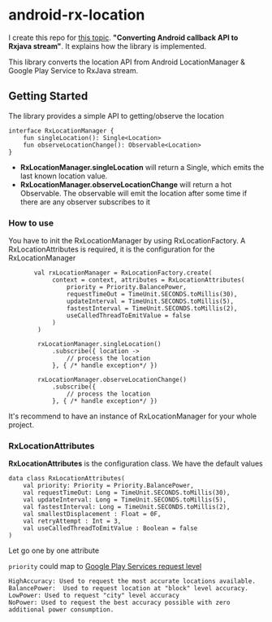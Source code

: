 # android-rx-location

I create this repo for [this topic](https://medium.com/@mikenguyenvan/it-is-2020-i-still-write-a-topic-about-converting-android-callback-api-to-rxjava-stream-976874ebc4f0). **"Converting Android callback API to Rxjava stream"**.
It explains how the library is implemented.

This library converts the location API from Android LocationManager & Google Play Service to RxJava stream.


## Getting Started
The library provides a simple API to getting/observe the location

```
interface RxLocationManager {
    fun singleLocation(): Single<Location>
    fun observeLocationChange(): Observable<Location>
}
```
* **RxLocationManager.singleLocation** will return a Single, which emits the last known location value.
* **RxLocationManager.observeLocationChange** will return a hot Observable. The observable will emit the location after some time if there are any observer subscribes to it


### How to use

You have to init the RxLocationManager by using RxLocationFactory.
A RxLocationAttributes is required, it is the configuration for the RxLocationManager


```
       val rxLocationManager = RxLocationFactory.create(
            context = context, attributes = RxLocationAttributes(
                priority = Priority.BalancePower,
                requestTimeOut = TimeUnit.SECONDS.toMillis(30),
                updateInterval = TimeUnit.SECONDS.toMillis(5),
                fastestInterval = TimeUnit.SECONDS.toMillis(2),
                useCalledThreadToEmitValue = false
            )
        )

        rxLocationManager.singleLocation()
            .subscribe({ location ->
                // process the location
            }, { /* handle exception*/ })

        rxLocationManager.observeLocationChange()
            .subscribe({
                // process the location
            }, { /* handle exception*/ })
```
It's recommend to have an instance of RxLocationManager for your whole project.

### RxLocationAttributes

**RxLocationAttributes** is the configuration class. We have the default values
```
data class RxLocationAttributes(
    val priority: Priority = Priority.BalancePower,
    val requestTimeOut: Long = TimeUnit.SECONDS.toMillis(30),
    val updateInterval: Long = TimeUnit.SECONDS.toMillis(5),
    val fastestInterval: Long = TimeUnit.SECONDS.toMillis(2),
    val smallestDisplacement : Float = 0F,
    val retryAttempt : Int = 3,
    val useCalledThreadToEmitValue : Boolean = false
)
```
Let go one by one attribute

```priority``` could map to [Google Play Services request level](https://developers.google.com/android/reference/com/google/android/gms/location/LocationRequest#constant-summary)

```
HighAccuracy: Used to request the most accurate locations available.
BalancePower:  Used to request location at "block" level accuracy.
LowPower: Used to request "city" level accuracy
NoPower: Used to request the best accuracy possible with zero additional power consumption.
```
